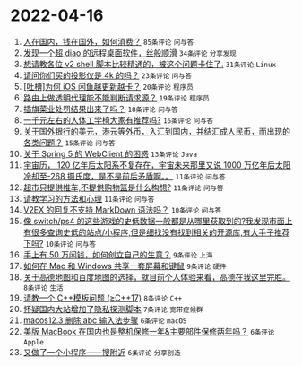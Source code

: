 # 2022-04-16

1. [人在国内，钱在国外，如何消费？](https://www.v2ex.com/t/847307) `85条评论` `问与答`
1. [发现一个超 diao 的远程桌面软件，丝般顺滑](https://www.v2ex.com/t/847280) `34条评论` `分享发现`
1. [想请教各位 v2 shell 脚本比较精通的，被这个问题卡住了.](https://www.v2ex.com/t/847275) `31条评论` `Linux`
1. [请问你们买的投影仪是 4k 的吗？](https://www.v2ex.com/t/847303) `23条评论` `问与答`
1. [[吐槽]为何 iOS 闲鱼越更新越卡？](https://www.v2ex.com/t/847300) `20条评论` `程序员`
1. [路由上做透明代理能不能判断请求源？](https://www.v2ex.com/t/847341) `19条评论` `程序员`
1. [插旗菜业处罚结果出来了吗？](https://www.v2ex.com/t/847277) `18条评论` `问与答`
1. [一千元左右的人体工学椅大家有推荐吗?](https://www.v2ex.com/t/847274) `16条评论` `问与答`
1. [关于国外银行的美元，港元等外币，入汇到国内，并结汇成人民币，而出现的各类问题？](https://www.v2ex.com/t/847350) `15条评论` `问与答`
1. [关于 Spring 5 的 WebClient 的困惑](https://www.v2ex.com/t/847291) `13条评论` `Java`
1. [宇宙历， 120 亿年后太阳系不复存在，宇宙未来那里又说 1000 万亿年后太阳冷却至-268 摄氏度，是不是前后矛盾啊。。](https://www.v2ex.com/t/847353) `11条评论` `问与答`
1. [超市只提供推车,不提供购物篮是什么构想?](https://www.v2ex.com/t/847316) `11条评论` `问与答`
1. [请教学习的方法和心理](https://www.v2ex.com/t/847278) `11条评论` `问与答`
1. [V2EX 的回复不支持 MarkDown 语法吗？](https://www.v2ex.com/t/847311) `10条评论` `问与答`
1. [像 switch/ps4 的这些游戏的史低数据一般都是从哪里获取到的?我发现市面上有很多查询史低的站点/小程序,但是细找没有找到相关的开源库,有大手子推荐下吗?](https://www.v2ex.com/t/847281) `10条评论` `问与答`
1. [手上有 50 万闲钱，如何创立自己的生意？](https://www.v2ex.com/t/847319) `9条评论` `上海`
1. [如何在 Mac 和 Windows 共享一套屏幕和键鼠](https://www.v2ex.com/t/847308) `9条评论` `硬件`
1. [关于高德地图和百度地图的选择，就目前个人体验来看，高德在我这里完胜。](https://www.v2ex.com/t/847309) `8条评论` `生活`
1. [请教一个 C++模板问题 (≥C++17)](https://www.v2ex.com/t/847305) `8条评论` `C++`
1. [怀疑国内大站增加了隐私探测脚本](https://www.v2ex.com/t/847289) `7条评论` `宽带症候群`
1. [macos12.3 删除 abc 输入法步骤](https://www.v2ex.com/t/847338) `6条评论` `macOS`
1. [美版 MacBook 在国内也是整机保修一年&主要部件保修两年吗？](https://www.v2ex.com/t/847331) `6条评论` `Apple`
1. [又做了一个小程序——搜附近](https://www.v2ex.com/t/847315) `6条评论` `分享创造`
